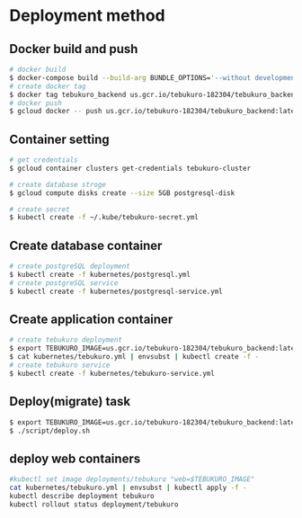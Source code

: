 # Deployment method
## Docker build and push
```bash
# docker build
$ docker-compose build --build-arg BUNDLE_OPTIONS='--without development test' backend
# create docker tag
$ docker tag tebukuro_backend us.gcr.io/tebukuro-182304/tebukuro_backend:latest
# docker push
$ gcloud docker -- push us.gcr.io/tebukuro-182304/tebukuro_backend:latest
```

## Container setting
```bash
# get credentials
$ gcloud container clusters get-credentials tebukuro-cluster

# create database stroge
$ gcloud compute disks create --size 5GB postgresql-disk

# create secret
$ kubectl create -f ~/.kube/tebukuro-secret.yml
```

## Create database container
```bash
# create postgreSQL deployment
$ kubectl create -f kubernetes/postgresql.yml
# create postgreSQL service
$ kubectl create -f kubernetes/postgresql-service.yml
```

## Create application container
```bash
# create tebukuro deployment
$ export TEBUKURO_IMAGE=us.gcr.io/tebukuro-182304/tebukuro_backend:latest
$ cat kubernetes/tebukuro.yml | envsubst | kubectl create -f -
# create tebukuro service
$ kubectl create -f kubernetes/tebukuro-service.yml
```

## Deploy(migrate) task
```bash
$ export TEBUKURO_IMAGE=us.gcr.io/tebukuro-182304/tebukuro_backend:latest
$ ./script/deploy.sh
```

## deploy web containers
```bash
#kubectl set image deployments/tebukuro "web=$TEBUKURO_IMAGE"
cat kubernetes/tebukuro.yml | envsubst | kubectl apply -f -
kubectl describe deployment tebukuro
kubectl rollout status deployment/tebukuro
```
